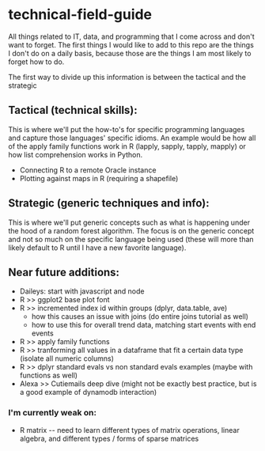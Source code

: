 # technical-field-guide
All things related to IT, data, and programming that I come across and don't want to forget. The first things 
I would like to add to this repo are the things I don't do on a daily basis, because those are the things I am 
most likely to forget how to do.


The first way to divide up this information is between the tactical and the strategic

## Tactical (technical skills):
This is where we'll put the how-to's for specific programming languages and capture those languages' specific idioms. 
An example would be how all of the apply family functions work in R (lapply, sapply, tapply, mapply) or how list comprehension works in Python.

- Connecting R to a remote Oracle instance
- Plotting against maps in R (requiring a shapefile)

## Strategic (generic techniques and info):
This is where we'll put generic concepts such as what is happening under the hood of a random forest algorithm. The focus 
is on the generic concept and not so much on the specific language being used (these will more than likely default to R 
until I have a new favorite language).



## Near future additions:
- Daileys: start with javascript and node
- R >> ggplot2 base plot font
- R >> incremented index id within groups (dplyr, data.table, ave)
    * how this causes an issue with joins (do entire joins tutorial as well)
    * how to use this for overall trend data, matching start events with end events
- R >> apply family functions
- R >> tranforming all values in a dataframe that fit a certain data type (isolate all numeric columns)
- R >> dplyr standard evals vs non standard evals examples (maybe with functions as well)
- Alexa >> Cutiemails deep dive (might not be exactly best practice, but is a good example of dynamodb interaction)


### I'm currently weak on:
- R matrix -- need to learn different types of matrix operations, linear algebra, and different types / forms of sparse matrices